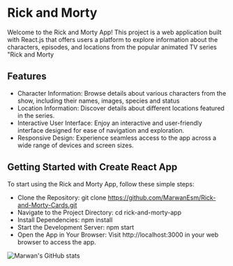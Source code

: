 # Rick and Morty #

Welcome to the Rick and Morty App! This project is a web application built with React.js that offers users a platform to explore information about the characters, episodes, and locations from the popular animated TV series "Rick and Morty

## Features ##
* Character Information: Browse details about various characters from the show, including their names, images, species and status
* Location Information: Discover details about different locations featured in the series.
* Interactive User Interface: Enjoy an interactive and user-friendly interface designed for ease of navigation and exploration.
* Responsive Design: Experience seamless access to the app across a wide range of devices and screen sizes.
  
## Getting Started with Create React App ##

To start using the Rick and Morty App, follow these simple steps:

* Clone the Repository: git clone https://github.com/MarwanEsm/Rick-and-Morty-Cards.git
* Navigate to the Project Directory: cd rick-and-morty-app
* Install Dependencies: npm install
* Start the Development Server: npm start
* Open the App in Your Browser: Visit http://localhost:3000 in your web browser to access the app.


![Marwan's GitHub stats](https://github-readme-stats.vercel.app/api?username=MarwanEsm&show_icons=true&theme=radical)

